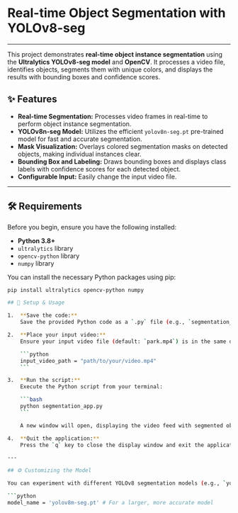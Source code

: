 # Real-time Object Segmentation with YOLOv8-seg

---

This project demonstrates **real-time object instance segmentation** using the **Ultralytics YOLOv8-seg model** and **OpenCV**. It processes a video file, identifies objects, segments them with unique colors, and displays the results with bounding boxes and confidence scores.

## ✨ Features

* **Real-time Segmentation:** Processes video frames in real-time to perform object instance segmentation.
* **YOLOv8n-seg Model:** Utilizes the efficient `yolov8n-seg.pt` pre-trained model for fast and accurate segmentation.
* **Mask Visualization:** Overlays colored segmentation masks on detected objects, making individual instances clear.
* **Bounding Box and Labeling:** Draws bounding boxes and displays class labels with confidence scores for each detected object.
* **Configurable Input:** Easily change the input video file.

---

## 🛠️ Requirements

Before you begin, ensure you have the following installed:

* **Python 3.8+**
* `ultralytics` library
* `opencv-python` library
* `numpy` library

You can install the necessary Python packages using pip:

```bash
pip install ultralytics opencv-python numpy

## 🚀 Setup & Usage

1.  **Save the code:**
    Save the provided Python code as a `.py` file (e.g., `segmentation_app.py`).

2.  **Place your input video:**
    Ensure your input video file (default: `park.mp4`) is in the same directory as the Python script. If your video is elsewhere, update the `input_video_path` variable in the script to point to its location:

    ```python
    input_video_path = "path/to/your/video.mp4"
    ```

3.  **Run the script:**
    Execute the Python script from your terminal:

    ```bash
    python segmentation_app.py
    ```

    A new window will open, displaying the video feed with segmented objects.

4.  **Quit the application:**
    Press the `q` key to close the display window and exit the application.

---

## ⚙️ Customizing the Model

You can experiment with different YOLOv8 segmentation models (e.g., `yolov8s-seg.pt`, `yolov8m-seg.pt` for higher accuracy but potentially lower speed) by changing the `model_name` variable in the script:

```python
model_name = 'yolov8m-seg.pt' # For a larger, more accurate model
